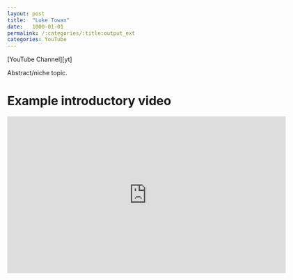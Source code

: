 ```yaml
---
layout: post
title:  "Luke Towan"
date:   1000-01-01
permalink: /:categories/:title:output_ext
categories: YouTube
---
```


<script src="https://apis.google.com/js/platform.js"></script>
<div class="g-ytsubscribe" data-channelid="UCjRkUtHQ774mTg1vrQ6uA5A" data-layout="full" data-count="default"></div>
[YouTube Channel][yt]
<!-- <br/><br/> -->

Abstract/niche topic.

Example introductory video
===
<iframe id='ivplayer' type='text/html' width='640' height='360'       src='https://www.invidio.us/embed/dug-ffEhqZU?' frameborder='0'></iframe>

[yt]: https://www.youtube.com/channel/UCjRkUtHQ774mTg1vrQ6uA5A 
